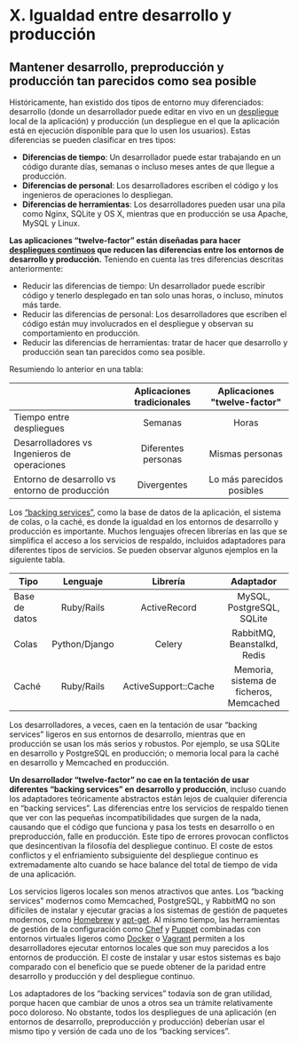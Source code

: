 # X. Igualdad entre desarrollo y producción

## Mantener desarrollo, preproducción y producción tan parecidos como sea posible

Históricamente, han existido dos tipos de entorno muy diferenciados: desarrollo (donde un desarrollador puede editar en vivo en un [despliegue](01-codigo-base.md) local de la aplicación) y producción (un despliegue en el que la aplicación está en ejecución disponible para que lo usen los usuarios). Estas diferencias se pueden clasificar en tres tipos:

- **Diferencias de tiempo**: Un desarrollador puede estar trabajando en un código durante días, semanas o incluso meses antes de que llegue a producción.
- **Diferencias de personal**: Los desarrolladores escriben el código y los ingenieros de operaciones lo despliegan.
- **Diferencias de herramientas**: Los desarrolladores pueden usar una pila como Nginx, SQLite y OS X, mientras que en producción se usa Apache, MySQL y Linux.

**Las aplicaciones “twelve-factor” están diseñadas para hacer [despliegues continuos](http://avc.com/2011/02/continuous-deployment/) que reducen las diferencias entre los entornos de desarrollo y producción.** Teniendo en cuenta las tres diferencias descritas anteriormente:

- Reducir las diferencias de tiempo: Un desarrollador puede escribir código y tenerlo desplegado en tan solo unas horas, o incluso, minutos más tarde.
- Reducir las diferencias de personal: Los desarrolladores que escriben el código están muy involucrados en el despliegue y observan su comportamiento en producción.
- Reducir las diferencias de herramientas: tratar de hacer que desarrollo y producción sean tan parecidos como sea posible.

Resumiendo lo anterior en una tabla:

| | Aplicaciones tradicionales | Aplicaciones "twelve-factor" |
|-|:-:|:-:|
| Tiempo entre despliegues | Semanas | Horas |
| Desarrolladores vs Ingenieros de operaciones | Diferentes personas | Mismas personas |
| Entorno de desarrollo vs entorno de producción | Divergentes | Lo más parecidos posibles |

Los [“backing services”](04-backing-services.md), como la base de datos de la aplicación, el sistema de colas, o la caché, es donde la igualdad en los entornos de desarrollo y producción es importante. Muchos lenguajes ofrecen librerías en las que se simplifica el acceso a los servicios de respaldo, incluidos adaptadores para diferentes tipos de servicios. Se pueden observar algunos ejemplos en la siguiente tabla.

| Tipo | Lenguaje | Librería | Adaptador |
| - | :-: | :-: | :-: |
| Base de datos | Ruby/Rails | ActiveRecord | MySQL, PostgreSQL, SQLite |
| Colas | Python/Django | Celery | RabbitMQ, Beanstalkd, Redis |
| Caché | Ruby/Rails | ActiveSupport::Cache | Memoria, sistema de ficheros, Memcached |

Los desarrolladores, a veces, caen en la tentación de usar “backing services” ligeros en sus entornos de desarrollo, mientras que en producción se usan los más serios y robustos. Por ejemplo, se usa SQLite en desarrollo y PostgreSQL en producción; o memoria local para la caché en desarrollo y Memcached en producción.

**Un desarrollador “twelve-factor” no cae en la tentación de usar diferentes “backing services” en desarrollo y producción**, incluso cuando los adaptadores teóricamente abstractos están lejos de cualquier diferencia en “backing services”. Las diferencias entre los servicios de respaldo tienen que ver con las pequeñas incompatibilidades que surgen de la nada, causando que el código que funciona y pasa los tests en desarrollo o en preproducción, falle en producción. Este tipo de errores provocan conflictos que desincentivan la filosofía del despliegue continuo. El coste de estos conflictos y el enfriamiento subsiguiente del despliegue continuo es extremadamente alto cuando se hace balance del total de tiempo de vida de una aplicación.

Los servicios ligeros locales son menos atractivos que antes. Los “backing services” modernos como Memcached, PostgreSQL, y RabbitMQ no son difíciles de instalar y ejecutar gracias a los sistemas de gestión de paquetes modernos, como [Homebrew](http://mxcl.github.com/homebrew/) y [apt-get](https://help.ubuntu.com/community/AptGet/Howto). Al mismo tiempo, las herramientas de gestión de la configuración como [Chef](http://www.opscode.com/chef/) y [Puppet](http://docs.puppetlabs.com/) combinadas con entornos virtuales ligeros como [Docker](https://www.docker.com/) o [Vagrant](http://vagrantup.com/) permiten a los desarrolladores ejecutar entornos locales que son muy parecidos a los entornos de producción. El coste de instalar y usar estos sistemas es bajo comparado con el beneficio que se puede obtener de la paridad entre desarrollo y producción y del despliegue continuo.

Los adaptadores de los “backing services” todavía son de gran utilidad, porque hacen que cambiar de unos a otros sea un trámite relativamente poco doloroso. No obstante, todos los despliegues de una aplicación (en entornos de desarrollo, preproducción y producción) deberían usar el mismo tipo y versión de cada uno de los “backing services”.